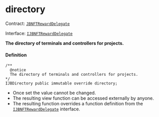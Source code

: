 # directory

Contract: [`JBNFTRewardDelegate`](/docs/dev/v2/contracts/or-delegates/or-abstract/jbnftrewarddelegate/README.md)​‌

Interface: [`IJBNFTRewardDelegate`](/docs/dev/v2/interfaces/ijbnftrewarddelegate.md)

**The directory of terminals and controllers for projects.**

#### Definition

```
/**
  @notice
  The directory of terminals and controllers for projects.
*/
IJBDirectory public immutable override directory;
```

* Once set the value cannot be changed.
* The resulting view function can be accessed externally by anyone.
* The resulting function overrides a function definition from the [`IJBNFTRewardDelegate`](/docs/dev/v2/interfaces/ijbnftrewarddelegate.md) interface.
